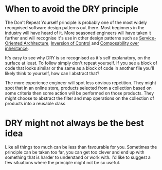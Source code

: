 # When to avoid the DRY principle

The Don't Repeat Yourself principle is probably one of the most widely recognised
software design patterns out there. Most beginners in the industry will have heard
of it. More seasoned engineers will have taken it further and will recognise it's
use in other design patterns such as [Service-Oriented Architecture][1],
[Inversion of Control][2] and [Composability over inheritance][2].

It's easy to see why DRY is so recognised as it's self explanatory, on the surface
at least. To follow simply don't repeat yourself. If you see a block of code that
looks similar or the same as a block of code in another file you'll likely think
to yourself, how can I abstract that?

The more experience engineer will spot less obvious repetition. They might spot
that in an online store, products selected from a collection based on some
criteria then some action will be performed on those products. They might choose
to abstract the filter and map operations on the collection of products into a
reusable class.

# DRY might not always be the best idea

Like all things too much can be less than favourable for you. Sometimes the
principle can be taken too far, you can get too clever and end up with something
that is harder to understand or work with. I'd like to suggest a few situations
where the principle might not be so useful.

[1]: https://en.wikipedia.org/wiki/Service-oriented_architecture
[2]: https://en.wikipedia.org/wiki/Inversion_of_control
[3]: https://en.wikipedia.org/wiki/Composition_over_inheritance
